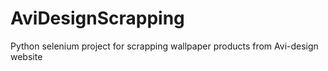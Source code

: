 # AviDesignScrapping
Python selenium project for scrapping wallpaper products from Avi-design website
